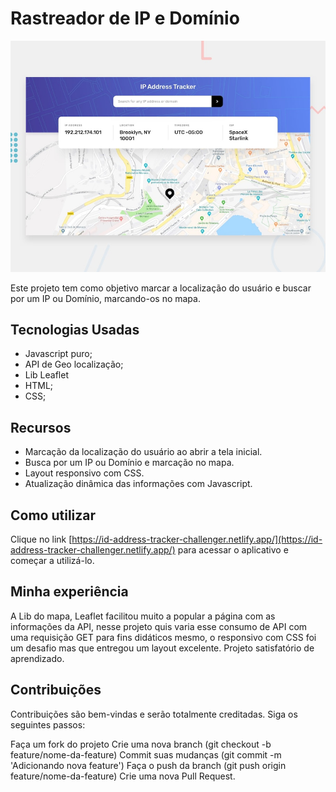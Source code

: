 # Rastreador de IP e Domínio

![Design preview for the IP address tracker coding challenge](./design/desktop-preview.jpg)

Este projeto tem como objetivo marcar a localização do usuário e buscar por um IP ou Domínio, marcando-os no mapa.

## Tecnologias Usadas
- Javascript puro;
- API de Geo localização;
- Lib Leaflet
- HTML;
- CSS;

## Recursos
- Marcação da localização do usuário ao abrir a tela inicial.
- Busca por um IP ou Domínio e marcação no mapa.
- Layout responsivo com CSS.
- Atualização dinâmica das informações com Javascript.

## Como utilizar
Clique no link [https://id-address-tracker-challenger.netlify.app/](https://id-address-tracker-challenger.netlify.app/) para acessar o aplicativo e começar a utilizá-lo.

## Minha experiência
A Lib do mapa, Leaflet facilitou muito a popular a página com as informações da API, nesse projeto quis varia esse consumo de API com uma requisição GET para fins didáticos mesmo, o responsivo com CSS foi um desafio mas que entregou um layout excelente. Projeto satisfatório de aprendizado.

## Contribuições
Contribuições são bem-vindas e serão totalmente creditadas. Siga os seguintes passos:

Faça um fork do projeto
Crie uma nova branch (git checkout -b feature/nome-da-feature)
Commit suas mudanças (git commit -m 'Adicionando nova feature')
Faça o push da branch (git push origin feature/nome-da-feature)
Crie uma nova Pull Request.
